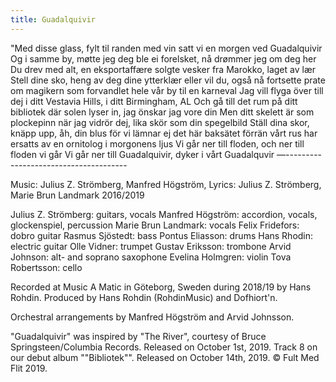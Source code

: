 ```yaml
---
title: Guadalquivir
---
```

"Med disse glass, fylt til randen med vin satt vi en morgen ved Guadalquivir Og i samme by, møtte jeg deg ble ei forelsket, nå drømmer jeg om deg her Du drev med alt, en eksportaffære solgte vesker fra Marokko, laget av lær Stell dine sko, heng av deg dine ytterklær eller vil du, også nå fortsette prate om magikern som forvandlet hele vår by til en karneval Jag vill flyga över till dej i ditt Vestavia Hills, i ditt Birmingham, AL Och gå till det rum på ditt bibliotek där solen lyser in, jag önskar jag vore din Men ditt skelett är som plockepinn när jag vidrör dej, lika skör som din spegelbild Ställ dina skor, knäpp upp, åh, din blus för vi lämnar ej det här baksätet förrän vårt rus har ersatts av en ornitolog i morgonens ljus Vi går ner till floden, och ner till floden vi går Vi går ner till Guadalquivir, dyker i vårt Guadalquvir
—--------------------------------------
 
Music: Julius Z. Strömberg, Manfred Högström,
Lyrics: Julius Z. Strömberg, Marie Brun Landmark 2016/2019

Julius Z. Strömberg: guitars, vocals
Manfred Högström: accordion, vocals, glockenspiel, percussion
Marie Brun Landmark: vocals
Felix Fridefors: dobro guitar
Rasmus Sjöstedt: bass
Pontus Eliasson: drums
Hans Rhodin: electric guitar
Olle Vidner: trumpet
Gustav Eriksson: trombone
Arvid Johnson: alt- and soprano saxophone
Evelina Holmgren: violin
Tova Robertsson: cello

Recorded at Music A Matic in Göteborg, Sweden during 2018/19 by Hans Rohdin.
Produced by Hans Rohdin (RohdinMusic) and Dofhiort'n.

Orchestral arrangements by Manfred Högström and Arvid Johnsson.

"Guadalquivir" was inspired by "The River", courtesy of Bruce Springsteen/Columbia Records.
Released on October 1st, 2019.
Track 8 on our debut album ""Bibliotek"".
Released on October 14th, 2019. © Fult Med Flit 2019.		


